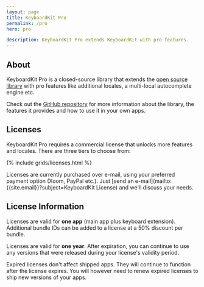 ```yaml
---
layout: page
title: KeyboardKit Pro
permalink: /pro
hero: pro

description: KeyboardKit Pro extends KeyboardKit with pro features.
---
```



## About

KeyboardKit Pro is a closed-source library that extends the [open source library](/open-source) with pro features like additional locales, a multi-local autocomplete engine etc.

Check out the [GitHub repository]({{site.github_repo_pro}}) for more information about the library, the features it provides and how to use it in your own apps.


## Licenses

KeyboardKit Pro requires a commercial license that unlocks more features and locales. There are three tiers to choose from:

{% include grids/licenses.html %}

Licenses are currently purchased over e-mail, using your preferred payment option (Xoom, PayPal etc.). Just [send an e-mail](mailto:{{site.email}}?subject=KeyboardKit License) and we'll discuss your needs.


## License Information

Licenses are valid for **one app** (main app plus keyboard extension). Additional bundle IDs can be added to a license at a 50% discount per bundle.

Licenses are valid for **one year**. After expiration, you can continue to use any versions that were released during your license's validity period.

Expired licenses don't affect shipped apps. They will continue to function after the license expires. You will however need to renew expired licenses to ship new versions of your apps.